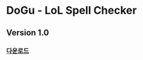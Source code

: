 # DoGu - LoL Spell Checker  
## Version 1.0  
### [다운로드](https://github.com/Yoonkeee/DoGu/raw/master/DoGu%20v1.0.zip)
